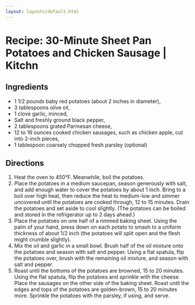 ```yaml
---
layout: layouts/default.html
---
```


# Recipe: 30-Minute Sheet Pan Potatoes and Chicken Sausage | Kitchn

## Ingredients

- 1 1/2 pounds baby red potatoes (about 2 inches in diameter),
- 3 tablespoons olive oil,
- 1 clove garlic, minced,
- Salt and freshly ground black pepper,
- 2 tablespoons grated Parmesan cheese,
- 12 to 16 ounces cooked chicken sausages, such as chicken apple, cut into 2-inch pieces,
- 1 tablespoon coarsely chopped fresh parsley (optional)

## Directions

1. Heat the oven to 450°F. Meanwhile, boil the potatoes.
1. Place the potatoes in a medium saucepan, season generously with salt, and add enough water to cover the potatoes by about 1 inch. Bring to a boil over high heat, then reduce the heat to medium-low and simmer uncovered until the potatoes are cooked through, 12 to 15 minutes. Drain the potatoes and set aside to cool slightly. (The potatoes can be boiled and stored in the refrigerator up to 2 days ahead.)
1. Place the potatoes on one half of a rimmed baking sheet. Using the palm of your hand, press down on each potato to smash to a uniform thickness of about 1/2 inch (the potatoes will split open and the flesh might crumble slightly).
1. Mix the oil and garlic in a small bowl. Brush half of the oil mixture onto the potatoes and season with salt and pepper. Using a flat spatula, flip the potatoes over, brush with the remaining oil mixture, and season with salt and pepper.
1. Roast until the bottoms of the potatoes are browned, 15 to 20 minutes. Using the flat spatula, flip the potatoes and sprinkle with the cheese. Place the sausages on the other side of the baking sheet. Roast until the edges and tops of the potatoes are golden-brown, 15 to 20 minutes more. Sprinkle the potatoes with the parsley, if using, and serve.
